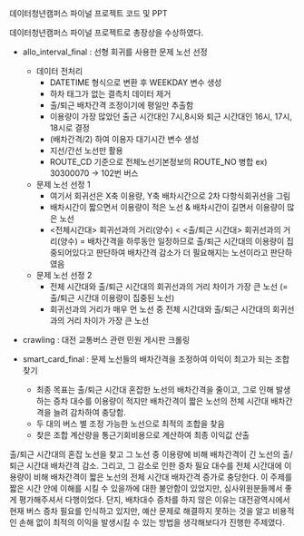 데이터청년캠퍼스 파이널 프로젝트 코드 및 PPT

데이터청년캠퍼스 파이널 프로젝트로 총장상을 수상하였다.

- allo_interval_final : 선형 회귀를 사용한 문제 노선 선정
  - 데이터 전처리
    - DATETIME 형식으로 변환 후 WEEKDAY 변수 생성
    - 하차 태그가 없는 결측치 데이터 제거
    - 출/퇴근 배차간격 조정이기에 평일만 추출함
    - 이용량이 가장 많았던 출근 시간대인 7시,8시와 퇴근 시간대인 16시, 17시, 18시로 결정
    - (배차간격/2) 하여 이용자 대기시간 변수 생성
    - 지선/간선 노선만 활용
    - ROUTE_CD 기준으로 전체노선기본정보의 ROUTE_NO 병합 ex) 30300070 -> 102번 버스
  - 문제 노선 선정 1
    -  여기서 회귀선은 X축 이용량, Y축 배차시간으로 2차 다항식회귀선을 그림
    -  배차시간이 짧으면서 이용량이 적은 노선 & 배차시간이 길면서 이용량이 많은 노선
    -  <전체시간대> 회귀선과의 거리(양수) < <출/퇴근 시간대> 회귀선과의 거리(양수) = 배차간격을 하루동안 일정하므로 출/퇴근 시간대의 이용량이 집중되어있다고 판단하여 배차간격 감소가 더 필요해지는 노선이라고 판단하였음
  - 문제 노선 선정 2
    - 전체 시간대와 출/퇴근 시간대의 회귀선과의 거리 차이가 가장 큰 노선 (= 출/퇴근 시간대 이용량이 집중된 노선)
    - 회귀선과의 거리가 매우 먼 노선 중 전체 시간대와 출/퇴근 시간대의 회귀선과의 거리 차이가 가장 큰 노선
   
- crawling : 대전 교통버스 관련 민원 게시판 크롤링

- smart_card_final : 문제 노선들의 배차간격을 조정하여 이익이 최고가 되는 조합 찾기
  - 최종 목표는 출/퇴근 시간대 혼잡한 노선의 배차간격을 줄이고, 그로 인해 발생하는 증차 대수를 이용량이 적지만 배차간격이 짧은 노선의 전체 시간대 배차간격을 늘려 감차하여 충당함.
  - 두 대의 버스 별 조정 가능한 노선으로 최적의 조합을 찾음
  - 찾은 조합 계산량을 통근기회비용으로 계산하여 최종 이익값 산출
 
출/퇴근 시간대의 혼잡 노선을 찾고 그 노선 중 이용량에 비해 배차간격이 긴 노선의 출/퇴근 시간대 배차간격 감소. 그리고, 그 감소로 인한 증차 필요 대수를 전체 시간대에 이용량이 비해 배차간격이 짧은 노선의 전체 시간대 배차간격 증가로 충당한다.
이 주제를 짧은 시간 안에 이해를 시킬 수 있을까에 대한 불안함이 있었지만, 심사위원분들께서 좋게 평가해주셔서 다행이었다.
단지, 배차대수 증차를 하지 않은 이유는 대전광역시에서 현재 버스 증차 필요를 인식하고 있지만, 예산 문제로 해결하지 못하는 것을 알고 비용적인 손해 없이 최적의 이익을 발생시킬 수 있는 방법을 생각해보다가 진행한 주제였다.
